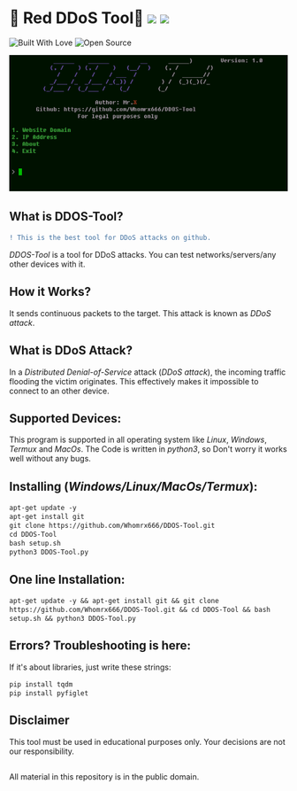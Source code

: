 # 👾 Red DDoS Tool👾 ![](https://img.shields.io/apm/l/vim-mode) ![](https://img.shields.io/github/stars/Whomrx666/DDOS-Tool?style=social)

<p align="left" display="inline-block">
<img title="Built With Love" src="https://forthebadge.com/images/badges/built-with-love.svg"> <img title="Open Source" src="https://img.shields.io/badge/Open%20Source-%E2%99%A5-red"></p>

![plot](./Screenshots/DDOS-Tool_main.png)

## What is DDOS-Tool?
```diff
! This is the best tool for DDoS attacks on github.
```

 _DDOS-Tool_ is a tool for DDoS attacks. You can test networks/servers/any other devices with it.

## How it Works? 
 It sends continuous packets to the target. This attack is known as _DDoS attack_.

## What is DDoS Attack?
 In a _Distributed Denial-of-Service_ attack (_DDoS attack_), the incoming traffic flooding the victim originates. This effectively makes it impossible to connect to an other device.

## Supported Devices:
 This program is supported in all operating system like _Linux_, _Windows_, _Termux_ and _MacOs_. The Code is written in _python3_, so Don't worry it works well without any bugs.

## Installing (_Windows/Linux/MacOs/Termux_):
```
apt-get update -y
apt-get install git
git clone https://github.com/Whomrx666/DDOS-Tool.git
cd DDOS-Tool
bash setup.sh
python3 DDOS-Tool.py
```

## One line Installation:
```
apt-get update -y && apt-get install git && git clone https://github.com/Whomrx666/DDOS-Tool.git && cd DDOS-Tool && bash setup.sh && python3 DDOS-Tool.py
```

## Errors? Troubleshooting is here:
 If it's about libraries, just write these strings:
```
pip install tqdm
pip install pyfiglet
```

## Disclaimer

This tool must be used in educational purposes only. Your decisions are not our responsibility.

##
All material in this repository is in the public domain.
